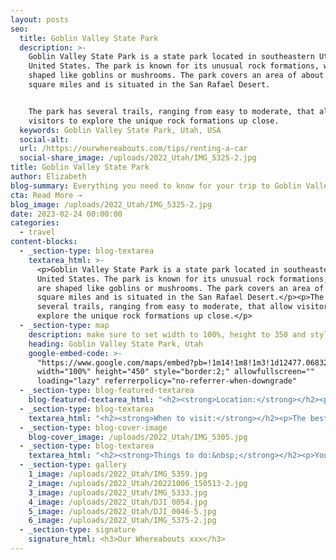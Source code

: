 ```yaml
---
layout: posts
seo:
  title: Goblin Valley State Park
  description: >-
    Goblin Valley State Park is a state park located in southeastern Utah,
    United States. The park is known for its unusual rock formations, which are
    shaped like goblins or mushrooms. The park covers an area of about 3.5
    square miles and is situated in the San Rafael Desert.


    The park has several trails, ranging from easy to moderate, that allow
    visitors to explore the unique rock formations up close.
  keywords: Goblin Valley State Park, Utah, USA
  social-alt:
  url: /https://ourwhereabouts.com/tips/renting-a-car
  social-share_image: /uploads/2022_Utah/IMG_5325-2.jpg
title: Goblin Valley State Park
author: Elizabeth
blog-summary: Everything you need to know for your trip to Goblin Valley State Park
cta: Read More →
blog_image: /uploads/2022_Utah/IMG_5325-2.jpg
date: 2023-02-24 00:00:00
categories:
  - travel
content-blocks:
  - _section-type: blog-textarea
    textarea_html: >-
      <p>Goblin Valley State Park is a state park located in southeastern Utah,
      United States. The park is known for its unusual rock formations, which
      are shaped like goblins or mushrooms. The park covers an area of about 3.5
      square miles and is situated in the San Rafael Desert.</p><p>The park has
      several trails, ranging from easy to moderate, that allow visitors to
      explore the unique rock formations up close.</p>
  - _section-type: map
    description: make sure to set width to 100%, height to 350 and style to border 2
    heading: Goblin Valley State Park, Utah
    google-embed-code: >-
      "https://www.google.com/maps/embed?pb=!1m14!1m8!1m3!1d12477.068325428067!2d-110.707109!3d38.573697!3m2!1i1024!2i768!4f13.1!3m3!1m2!1s0x8749bd7d8ede2169%3A0x3895cdf0b7d38cf9!2sGoblin%20Valley%20State%20Park!5e0!3m2!1sen!2sil!4v1676989056143!5m2!1sen!2sil"
      width="100%" height="450" style="border:2;" allowfullscreen=""
      loading="lazy" referrerpolicy="no-referrer-when-downgrade"
  - _section-type: blog-featured-textarea
    blog-featured-textarea_html: "<h2><strong>Location:</strong></h2><p>Goblin Valley State Park is located near the town of Hanksville<br /><strong>• Moab: </strong>100 miles away.<br /><strong>• Hanksville: </strong>32 miles away.<br /><strong>• Capitol Reef: </strong>80 miles away&nbsp;<br /><strong>• Salt Lake City: </strong>216 miles southeast.</p><p>\_</p><h2><strong>Entrance Fee:</strong></h2><p><strong>•Day Use:&nbsp;</strong><br />$10 per motorcycle<br />$5 per person<br /><strong>•Camping: </strong>$35<br /><strong>•Annual Pass In State:</strong> $100<br /><strong>•Annual Pass Senior In State: </strong>$50<br /><strong>•Annual Pass all out-of-state (including seniors): </strong>$150​​​​​​</p><p>The USA National Parks Pass 'America is Beautiful' won't work here!</p><p>\_</p><h2>Opening Hours:</h2><p>Open year round. No holiday closures.</p><p>The Visitor Center is open daily from 8 am to 5 pm. However, during winter months (Nov - Feb), the Visitor Center may be closed for short periods while the staff is away at lunch or on park business, and occasionally may be closed all day if no staff is available.</p><p>\_</p><h2><strong>Where to stay:</strong></h2><p>Hanksville - Whispering Sand Motel<br />We loved our stay here. It is in a great location, rooms were clean and spacious.&nbsp;<br /><strong>•Price:</strong> $166.39 per night.</p>"
  - _section-type: blog-textarea
    textarea_html: "<h2><strong>When to visit:</strong></h2><p>The best time to visit Goblin Valley State Park is during the spring and fall seasons, which run from March to May and September to November, respectively. During these times, the weather is mild with cooler temperatures, making it comfortable to explore the park and hike its trails.</p><p>Summer, which runs from June to August, can be very hot, with temperatures reaching over 100 degrees Fahrenheit. It is not the best time to visit for outdoor activities, but if you choose to visit during the summer months, it is recommended to go early in the day and carry plenty of water to stay hydrated.</p><p>\_</p><h2><strong>How long to stay:</strong></h2><p>The length of time you should stay at Goblin Valley State Park depends on your interests and what you would like to see and do in the park. Generally, most visitors spend a few hours to a full day exploring the park.</p><p>If you're interested in hiking, the park has several trails, ranging from easy to moderate, that can take anywhere from 30 minutes to a few hours to complete, depending on your pace and the distance of the trail.</p>"
  - _section-type: blog-cover-image
    blog-cover_image: /uploads/2022_Utah/IMG_5305.jpg
  - _section-type: blog-textarea
    textarea_html: "<h2><strong>Things to do:&nbsp;</strong></h2><p>You won’t be bored in Goblin Valley State Park. There is so much to do.</p><p><br /><strong>•Observation Point:&nbsp;</strong>The Observation Point is a parking lot turned observation point, where you can see the vastness of Goblin State Park from this vantage point.</p><p><strong>•Goblin's Lair Trail:&nbsp;</strong>The Goblin’s Lair is one of the park’s most popular spots. The trail is approximately 3.5 miles round-trip and is rated as moderate to difficult due to its steep incline and rugged terrain.<br />The trail begins at the Little Wild Horse Canyon trailhead and takes hikers through a scenic canyon with towering rock formations and sandstone cliffs. After about 1.5 miles, the trail splits off to the left, leading hikers up a steep and rocky incline toward the Goblin's Lair.</p><p><strong>•Three Sisters Trail:&nbsp;</strong> The Three Sisters of Goblin State Park is one of the most iconic goblin formations in the location. The trail is an easy 1 mile. The Three Sisters is iconic for it's very peculiar stone formation in the middle of the desert field.</p><p><strong>•Curtis Bench Trail: </strong>This is an easy 2-mile trail that follows the Curtis formation. The trail offers a unique overview of Goblin Valley as well as spectacular views of the Henry Mountains.</p><p><strong>•Stargazing:</strong> The park's remote location and lack of light pollution make it an ideal place for stargazing. Visitors can enjoy a clear view of the night sky and see constellations and shooting stars.</p><p>\_</p><h2><strong>Tips:</strong></h2><p>\_</p><p><span style=\"font-size: var(--font-size); color: var(--color-carbon); font-family: var(--font-family); letter-spacing: 0.01rem;\"></span></p><p><span style=\"font-size: var(--font-size); color: var(--color-carbon); font-family: var(--font-family); letter-spacing: 0.01rem;\"><strong>•<span style=\"color: var(--color-carbon); font-family: var(--font-family); font-size: var(--font-size); letter-spacing: 0.01rem;\">P</span></strong><span style=\"color: var(--color-carbon); font-family: var(--font-family); font-size: var(--font-size); letter-spacing: 0.01rem;\"><strong>icnicking: </strong>The park has several picnic areas equipped with tables and shade</span><span style=\"color: var(--color-carbon); font-family: var(--font-family); font-size: var(--font-size); letter-spacing: 0.01rem;\"> structures. You can enjoy a meal while taking in the park's unique scenery.</span></span></p><p><strong>•Bring plenty of water: </strong>The park is located in the desert, and temperatures can be high, especially during the summer months.</p><p><strong>•Be prepared: </strong>The park is located in a remote area, and there are limited services available.</p><p><strong>•Respect the park's unique features: </strong>The park's rock formations are fragile and should be treated with care. You should avoid climbing on or touching the formations to prevent damage.</p>"
  - _section-type: gallery
    1_image: /uploads/2022_Utah/IMG_5359.jpg
    2_image: /uploads/2022_Utah/20221006_150513-2.jpg
    3_image: /uploads/2022_Utah/IMG_5333.jpg
    4_image: /uploads/2022_Utah/DJI_0054.jpg
    5_image: /uploads/2022_Utah/DJI_0046-5.jpg
    6_image: /uploads/2022_Utah/IMG_5375-2.jpg
  - _section-type: signature
    signature_html: <h3>Our Whereabouts xxx</h3>
---
```

